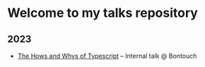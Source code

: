 # Welcome to my talks repository

## 2023
* [The Hows and Whys of Typescript](https://github.com/perenstrom/talks/tree/main/2023-03-29-typescript) – Internal talk @ Bontouch